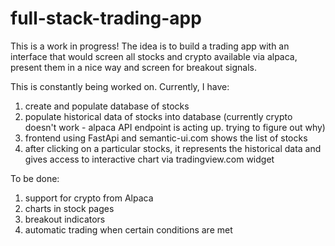# full-stack-trading-app

This is a work in progress! The idea is to build a trading app with an interface that would screen all stocks and crypto available via alpaca,
present them in a nice way and screen for breakout signals.

This is constantly being worked on. Currently, I have:
1) create and populate database of stocks
2) populate historical data of stocks into database (currently crypto doesn't work - alpaca API endpoint is acting up. trying to figure out why)
3) frontend using FastApi and semantic-ui.com shows the list of stocks
4) after clicking on a particular stocks, it represents the historical data and gives access to interactive chart via tradingview.com widget

To be done:
1) support for crypto from Alpaca
2) charts in stock pages
3) breakout indicators
4) automatic trading when certain conditions are met
